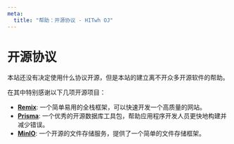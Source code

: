 ```yaml
---
meta:
  title: "帮助：开源协议 - HITwh OJ"
---
```


# 开源协议

本站还没有决定使用什么协议开源，但是本站的建立离不开众多开源软件的帮助。

在其中特别感谢以下几项开源项目：

- [**Remix**][remix]: 一个简单易用的全栈框架，可以快速开发一个高质量的网站。
- [**Prisma**][prisma]: 一个优秀的开源数据库工具包，帮助应用程序开发人员更快地构建并减少错误。
- [**MinIO**][minio]: 一个开源的文件存储服务，提供了一个简单的文件存储框架。

[remix]: https://remix.run/
[prisma]: https://www.prisma.io/
[minio]: https://min.io/
